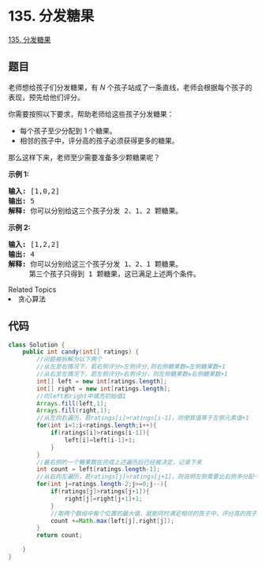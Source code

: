 # 135. 分发糖果

[135. 分发糖果](https://leetcode-cn.com/problems/candy/)

## 题目

<p>老师想给孩子们分发糖果，有 <em>N</em>&nbsp;个孩子站成了一条直线，老师会根据每个孩子的表现，预先给他们评分。</p>

<p>你需要按照以下要求，帮助老师给这些孩子分发糖果：</p>

<ul>
   <li>每个孩子至少分配到 1 个糖果。</li>
   <li>相邻的孩子中，评分高的孩子必须获得更多的糖果。</li>
</ul>

<p>那么这样下来，老师至少需要准备多少颗糖果呢？</p>

<p><strong>示例&nbsp;1:</strong></p>

<pre><strong>输入:</strong> [1,0,2]
<strong>输出:</strong> 5
<strong>解释:</strong> 你可以分别给这三个孩子分发 2、1、2 颗糖果。
</pre>

<p><strong>示例&nbsp;2:</strong></p>

<pre><strong>输入:</strong> [1,2,2]
<strong>输出:</strong> 4
<strong>解释:</strong> 你可以分别给这三个孩子分发 1、2、1 颗糖果。
     第三个孩子只得到 1 颗糖果，这已满足上述两个条件。</pre>
<div><div>Related Topics</div><div><li>贪心算法</li></div></div>

## 代码

```java
class Solution {
    public int candy(int[] ratings) {
        //问题被拆解为以下两个
        //从左至右情况下，若右侧评分>左侧评分,则右侧糖果数=左侧糖果数+1
        //从右至左情况下，若左侧评分>右侧评分，则左侧糖果数=右侧糖果数+1
        int[] left = new int[ratings.length];
        int[] right = new int[ratings.length];
        //向left和right中填充初始值1
        Arrays.fill(left,1);
        Arrays.fill(right,1);
        //从左向右遍历，若ratings[i]>ratings[i-1]，则使其值等于左侧元素值+1
        for(int i=1;i<ratings.length;i++){
            if(ratings[i]>ratings[i-1]){
                left[i]=left[i-1]+1;
            }
        }
        //最右侧的一个糖果数在完成上述遍历后已经被决定，记录下来
        int count = left[ratings.length-1];
        //从右向左遍历，若ratings[j]>ratings[j+1]，则说明左侧需要比右侧多分配一个糖果
        for(int j=ratings.length-2;j>=0;j--){
            if(ratings[j]>ratings[j+1]){
                right[j]=right[j+1]+1;
            }
            //取两个数组中每个位置的最大值，就能同时满足相邻的孩子中，评分高的孩子必须获得更多的糖果的条件
            count +=Math.max(left[j],right[j]);
        }
        return count;

    }
}

```

